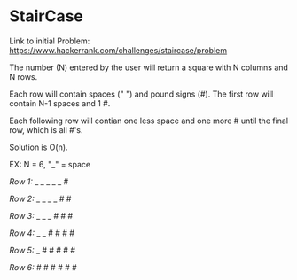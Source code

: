# StairCase

Link to initial Problem: https://www.hackerrank.com/challenges/staircase/problem

The number (N) entered by the user will return a square with N columns and N rows.

Each row will contain spaces (" ") and pound signs (#). The first row will contain N-1 spaces and 1 #.

Each following row will contian one less space and one more # until the final row, which is all #'s.

Solution is O(n).

EX: N = 6, "_" = space

*Row 1:* _ _ _ _ _ #

*Row 2:* _ _ _ _ # #

*Row 3:* _ _ _ # # #

*Row 4:* _ _ # # # #

*Row 5:* _ # # # # #

*Row 6:* # # # # # #
